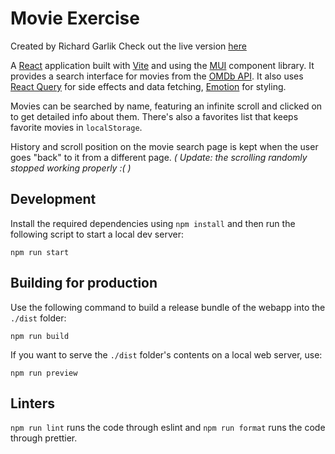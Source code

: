 # Movie Exercise
Created by Richard Garlik
Check out the live version [here](https://movie-exercise.vercel.app//)

A [React](https://reactjs.org/) application built with [Vite](https://vitejs.dev/) and
using the [MUI](https://mui.com/) component library. It provides a search interface
for movies from the [OMDb API](https://www.omdbapi.com/). It also uses [React Query](https://react-query-v3.tanstack.com/) for side effects and data fetching,
[Emotion](https://emotion.sh/) for styling.

Movies can be searched by name, featuring an infinite scroll and clicked on to get detailed info about them.
There's also a favorites list that keeps favorite movies in `localStorage`.

History and scroll position on the movie search page is kept when the user goes "back" to it from a different page.
*( Update: the scrolling randomly stopped working properly :( )*
## Development
Install the required dependencies using `npm install` and then run the following script to
start a local dev server:

```shell
npm run start
```

## Building for production
Use the following command to build a release bundle of the webapp into the `./dist` folder:

```shell
npm run build
```

If you want to serve the `./dist` folder's contents on a local web server, use:

```shell
npm run preview
```

## Linters
`npm run lint` runs the code through eslint and `npm run format` runs the code through prettier.
